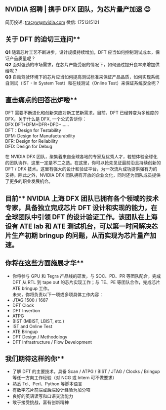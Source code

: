 ## NVIDIA 招聘 | 携手 DFX 团队，为芯片量产加速  :blush:

简历投递: tracyw@nvidia.com 微信: 1751315121

## 关于 DFT 的迫切三连问**  
**Q1** 随着芯片工艺不断进步，设计规模持续增加，DFT 应当如何控制测试成本，保证产品质量呢？  
**Q2** 面对强劲的市场需求，在芯片产能受限的情况下，如何通过提升良率来增加供给呢？  
**Q3** 自动驾驶环境下的芯片应当如何提高测试标准来保证产品品质，如何实现系统自测试（IST - In System Test）和在线测试（Online Test）来保证系统安全呢？

## 直击痛点的回答出炉喽**   
DFT  需要不断进化和创新来应对新工艺新需求，目前，DFT 已经转变为多维度的 DFX，关于什么是 DFX, 一个公式告诉你：  
DFX  DFT+DFM+DFR+DFD+……  
DFT：Design for Testability  
DFM: Design for Manufacturability  
DFR: Design for Reliability  
DFD: Design for Debug  

在 NVIDIA DFX 团队，聚集着来自全球各地的专家及优秀人才，若想体验全球化的团队协作，这里一定是不二之选。在这里，你可以抢先见证最前沿且持续创新的 DFT / DFX 技术。这里有强大的设计和验证平台，为一次流片成功提供强有力的支持。除此之外，NVIDIA DFX 团队拥有开放的企业文化，同时还为团队成员提供了更多的职业发展机会。  

## 目前** NVIDIA 上海 DFX 团队已拥有各个领域的技术专家，具备独立完成芯片 DFT 设计和实现的能力，在全球团队中引领 DFT 的设计验证工作。该团队在上海设有 ATE lab 和 ATE 测试机台，可以第一时间解决芯片生产初期 bringup 的问题，从而实现为芯片量产加速。

## 你将在这些方面施展才华** 
-	你将参与 GPU 和 Tegra 产品线的研发，与 SOC、PD、PR 等团队配合，完成 DFT 从 RTL 到 tape out 的芯片实现工作；与 TE、PE 等团队合作，完成芯片 ATE bringup 工作。  
未来，你将负责以下一项或多项具体工作内容：
-	JTAG 1500 / 1687
-	DFT Clock
-	DFT Insertion
-	ATPG
-	BIST (MBIST, LBIST, etc.)
-	IST and Online Test
-	ATE Bringup
-	DFT Design / Methodology
-	DFT Infrastructure / Flow Development

## 我们期待这样的你** 
-	 了解 DFT 的主要技术，具备 Scan / ATPG / BIST / JTAG / Clocks / Bringup 等任一方向工作经验（对 NCG 或 Intern 可不做要求）
-	 熟悉 Tcl、Perl、Python 等脚本语言
-	 有数字芯片前端或后端设计经验为加分项
-	 良好的英语读写和口语交流能力
-	 敢于接受挑战，富有创新精神
